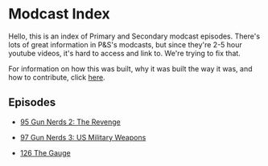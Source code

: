 
Modcast Index
======================

Hello, this is an index of Primary and Secondary modcast episodes.
There's lots of great information in P&S's modcasts, but since they're
2-5 hour youtube videos, it's hard to access and link to. We're trying
to fix that.

For information on how this was built, why it was built the way it was,
and how to contribute, click [here](info.md).

Episodes
--------------------

  * [95 Gun Nerds 2: The Revenge](95.md)

  * [97 Gun Nerds 3: US Military Weapons](97.md)

  * [126 The Gauge](126.md)
